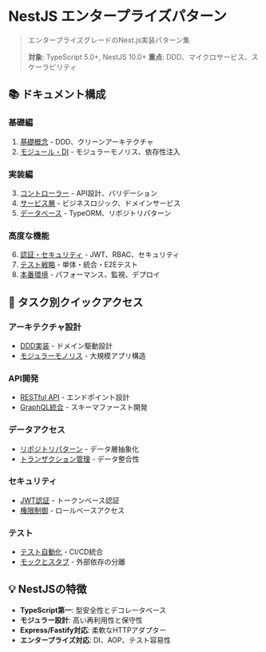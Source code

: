# NestJS エンタープライズパターン

> エンタープライズグレードのNest.js実装パターン集
> 
> **対象**: TypeScript 5.0+, NestJS 10.0+
> **重点**: DDD、マイクロサービス、スケーラビリティ

## 📚 ドキュメント構成

### 基礎編
1. [基礎概念](./01-fundamentals.md) - DDD、クリーンアーキテクチャ
2. [モジュール・DI](./02-modules-di.md) - モジュラーモノリス、依存性注入

### 実装編
3. [コントローラー](./03-controllers.md) - API設計、バリデーション
4. [サービス層](./04-services.md) - ビジネスロジック、ドメインサービス
5. [データベース](./05-database.md) - TypeORM、リポジトリパターン

### 高度な機能
6. [認証・セキュリティ](./06-auth-security.md) - JWT、RBAC、セキュリティ
7. [テスト戦略](./07-testing.md) - 単体・統合・E2Eテスト
8. [本番環境](./08-production.md) - パフォーマンス、監視、デプロイ

## 🎯 タスク別クイックアクセス

### アーキテクチャ設計
- [DDD実装](./01-fundamentals.md#ddd) - ドメイン駆動設計
- [モジュラーモノリス](./02-modules-di.md#modular) - 大規模アプリ構造

### API開発
- [RESTful API](./03-controllers.md#rest) - エンドポイント設計
- [GraphQL統合](./03-controllers.md#graphql) - スキーマファースト開発

### データアクセス
- [リポジトリパターン](./05-database.md#repository) - データ層抽象化
- [トランザクション管理](./05-database.md#transaction) - データ整合性

### セキュリティ
- [JWT認証](./06-auth-security.md#jwt) - トークンベース認証
- [権限制御](./06-auth-security.md#rbac) - ロールベースアクセス

### テスト
- [テスト自動化](./07-testing.md#automation) - CI/CD統合
- [モックとスタブ](./07-testing.md#mocking) - 外部依存の分離

## 💡 NestJSの特徴

- **TypeScript第一**: 型安全性とデコレータベース
- **モジュラー設計**: 高い再利用性と保守性
- **Express/Fastify対応**: 柔軟なHTTPアダプター
- **エンタープライズ対応**: DI、AOP、テスト容易性
